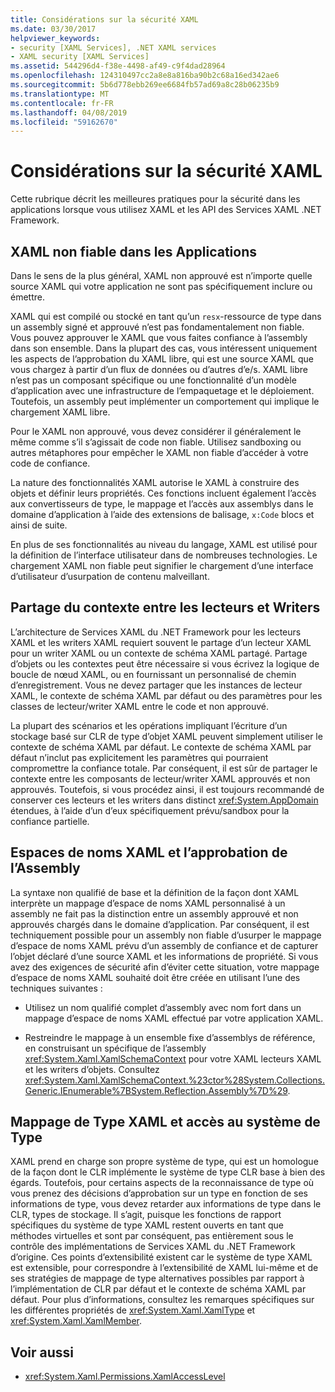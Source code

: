 ```yaml
---
title: Considérations sur la sécurité XAML
ms.date: 03/30/2017
helpviewer_keywords:
- security [XAML Services], .NET XAML services
- XAML security [XAML Services]
ms.assetid: 544296d4-f38e-4498-af49-c9f4dad28964
ms.openlocfilehash: 124310497cc2a8e8a816ba90b2c68a16ed342ae6
ms.sourcegitcommit: 5b6d778ebb269ee6684fb57ad69a8c28b06235b9
ms.translationtype: MT
ms.contentlocale: fr-FR
ms.lasthandoff: 04/08/2019
ms.locfileid: "59162670"
---
```

# <a name="xaml-security-considerations"></a>Considérations sur la sécurité XAML
Cette rubrique décrit les meilleures pratiques pour la sécurité dans les applications lorsque vous utilisez XAML et les API des Services XAML .NET Framework.  
  
## <a name="untrusted-xaml-in-applications"></a>XAML non fiable dans les Applications  
 Dans le sens de la plus général, XAML non approuvé est n’importe quelle source XAML qui votre application ne sont pas spécifiquement inclure ou émettre.  
  
 XAML qui est compilé ou stocké en tant qu’un `resx`-ressource de type dans un assembly signé et approuvé n’est pas fondamentalement non fiable. Vous pouvez approuver le XAML que vous faites confiance à l’assembly dans son ensemble. Dans la plupart des cas, vous intéressent uniquement les aspects de l’approbation du XAML libre, qui est une source XAML que vous chargez à partir d’un flux de données ou d’autres d’e/s. XAML libre n’est pas un composant spécifique ou une fonctionnalité d’un modèle d’application avec une infrastructure de l’empaquetage et le déploiement. Toutefois, un assembly peut implémenter un comportement qui implique le chargement XAML libre.  
  
 Pour le XAML non approuvé, vous devez considérer il généralement le même comme s’il s’agissait de code non fiable. Utilisez sandboxing ou autres métaphores pour empêcher le XAML non fiable d’accéder à votre code de confiance.  
  
 La nature des fonctionnalités XAML autorise le XAML à construire des objets et définir leurs propriétés. Ces fonctions incluent également l’accès aux convertisseurs de type, le mappage et l’accès aux assemblys dans le domaine d’application à l’aide des extensions de balisage, `x:Code` blocs et ainsi de suite.  
  
 En plus de ses fonctionnalités au niveau du langage, XAML est utilisé pour la définition de l’interface utilisateur dans de nombreuses technologies. Le chargement XAML non fiable peut signifier le chargement d’une interface d’utilisateur d’usurpation de contenu malveillant.  
  
## <a name="sharing-context-between-readers-and-writers"></a>Partage du contexte entre les lecteurs et Writers  
 L’architecture de Services XAML du .NET Framework pour les lecteurs XAML et les writers XAML requiert souvent le partage d’un lecteur XAML pour un writer XAML ou un contexte de schéma XAML partagé. Partage d’objets ou les contextes peut être nécessaire si vous écrivez la logique de boucle de nœud XAML, ou en fournissant un personnalisé de chemin d’enregistrement. Vous ne devez partager que les instances de lecteur XAML, le contexte de schéma XAML par défaut ou des paramètres pour les classes de lecteur/writer XAML entre le code et non approuvé.  
  
 La plupart des scénarios et les opérations impliquant l’écriture d’un stockage basé sur CLR de type d’objet XAML peuvent simplement utiliser le contexte de schéma XAML par défaut. Le contexte de schéma XAML par défaut n’inclut pas explicitement les paramètres qui pourraient compromettre la confiance totale. Par conséquent, il est sûr de partager le contexte entre les composants de lecteur/writer XAML approuvés et non approuvés. Toutefois, si vous procédez ainsi, il est toujours recommandé de conserver ces lecteurs et les writers dans distinct <xref:System.AppDomain> étendues, à l’aide d’un d’eux spécifiquement prévu/sandbox pour la confiance partielle.  
  
## <a name="xaml-namespaces-and-assembly-trust"></a>Espaces de noms XAML et l’approbation de l’Assembly  
 La syntaxe non qualifié de base et la définition de la façon dont XAML interprète un mappage d’espace de noms XAML personnalisé à un assembly ne fait pas la distinction entre un assembly approuvé et non approuvés chargés dans le domaine d’application. Par conséquent, il est techniquement possible pour un assembly non fiable d’usurper le mappage d’espace de noms XAML prévu d’un assembly de confiance et de capturer l’objet déclaré d’une source XAML et les informations de propriété. Si vous avez des exigences de sécurité afin d’éviter cette situation, votre mappage d’espace de noms XAML souhaité doit être créée en utilisant l’une des techniques suivantes :  
  
-   Utilisez un nom qualifié complet d’assembly avec nom fort dans un mappage d’espace de noms XAML effectué par votre application XAML.  
  
-   Restreindre le mappage à un ensemble fixe d’assemblys de référence, en construisant un spécifique de l’assembly <xref:System.Xaml.XamlSchemaContext> pour votre XAML lecteurs XAML et les writers d’objets. Consultez <xref:System.Xaml.XamlSchemaContext.%23ctor%28System.Collections.Generic.IEnumerable%7BSystem.Reflection.Assembly%7D%29>.  
  
## <a name="xaml-type-mapping-and-type-system-access"></a>Mappage de Type XAML et accès au système de Type  
 XAML prend en charge son propre système de type, qui est un homologue de la façon dont le CLR implémente le système de type CLR base à bien des égards. Toutefois, pour certains aspects de la reconnaissance de type où vous prenez des décisions d’approbation sur un type en fonction de ses informations de type, vous devez retarder aux informations de type dans le CLR, types de stockage. Il s’agit, puisque les fonctions de rapport spécifiques du système de type XAML restent ouverts en tant que méthodes virtuelles et sont par conséquent, pas entièrement sous le contrôle des implémentations de Services XAML du .NET Framework d’origine. Ces points d’extensibilité existent car le système de type XAML est extensible, pour correspondre à l’extensibilité de XAML lui-même et de ses stratégies de mappage de type alternatives possibles par rapport à l’implémentation de CLR par défaut et le contexte de schéma XAML par défaut. Pour plus d’informations, consultez les remarques spécifiques sur les différentes propriétés de <xref:System.Xaml.XamlType> et <xref:System.Xaml.XamlMember>.  
  
## <a name="see-also"></a>Voir aussi

- <xref:System.Xaml.Permissions.XamlAccessLevel>
